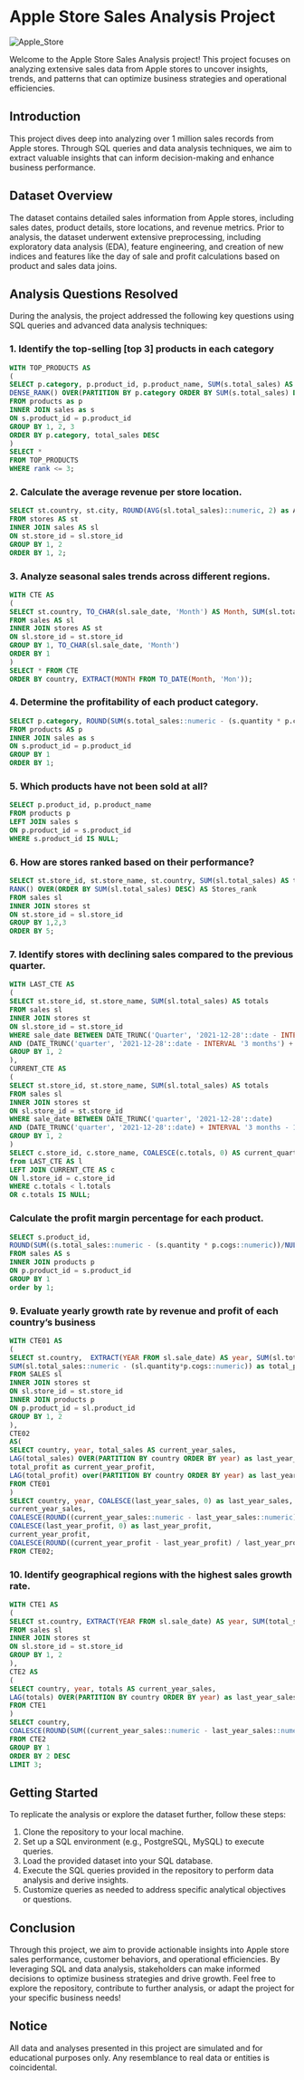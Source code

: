 # Apple Store Sales Analysis Project

 ![Apple_Store](https://github.com/user-attachments/assets/24709f01-cf43-4577-91db-67621764a053)

Welcome to the Apple Store Sales Analysis project! This project focuses on analyzing extensive
sales data from Apple stores to uncover insights, trends, and patterns that can optimize
business strategies and operational efficiencies.


## Introduction

This project dives deep into analyzing over 1 million sales records from Apple stores. Through
SQL queries and data analysis techniques, we aim to extract valuable insights that can inform
decision-making and enhance business performance.


## Dataset Overview

The dataset contains detailed sales information from Apple stores, including sales dates,
product details, store locations, and revenue metrics. Prior to analysis, the dataset underwent
extensive preprocessing, including exploratory data analysis (EDA), feature engineering, and
creation of new indices and features like the day of sale and profit calculations based on product
and sales data joins.


## Analysis Questions Resolved

During the analysis, the project addressed the following key questions using SQL queries and
advanced data analysis techniques:

### 1. Identify the top-selling [top 3] products in each category

```sql
WITH TOP_PRODUCTS AS
(
SELECT p.category, p.product_id, p.product_name, SUM(s.total_sales) AS total_sales,
DENSE_RANK() OVER(PARTITION BY p.category ORDER BY SUM(s.total_sales) DESC) AS rank
FROM products as p
INNER JOIN sales as s
ON s.product_id = p.product_id
GROUP BY 1, 2, 3
ORDER BY p.category, total_sales DESC
)
SELECT * 
FROM TOP_PRODUCTS
WHERE rank <= 3;
```


### 2. Calculate the average revenue per store location.

```sql
SELECT st.country, st.city, ROUND(AVG(sl.total_sales)::numeric, 2) as Avg_revenue
FROM stores AS st
INNER JOIN sales AS sl
ON st.store_id = sl.store_id
GROUP BY 1, 2
ORDER BY 1, 2;
```


### 3. Analyze seasonal sales trends across different regions.
```sql
WITH CTE AS
(
SELECT st.country, TO_CHAR(sl.sale_date, 'Month') AS Month, SUM(sl.total_sales) as total_sales
FROM sales AS sl
INNER JOIN stores AS st
ON sl.store_id = st.store_id
GROUP BY 1, TO_CHAR(sl.sale_date, 'Month')
ORDER BY 1
)
SELECT * FROM CTE
ORDER BY country, EXTRACT(MONTH FROM TO_DATE(Month, 'Mon'));
```


### 4. Determine the profitability of each product category.
```sql
SELECT p.category, ROUND(SUM(s.total_sales::numeric - (s.quantity * p.cogs::numeric)), 2) as Profitability
FROM products AS p
INNER JOIN sales as s
ON s.product_id = p.product_id
GROUP BY 1
ORDER BY 1;
```


### 5. Which products have not been sold at all?
```sql
SELECT p.product_id, p.product_name
FROM products p
LEFT JOIN sales s
ON p.product_id = s.product_id
WHERE s.product_id IS NULL;
```


### 6. How are stores ranked based on their performance?
```sql
SELECT st.store_id, st.store_name, st.country, SUM(sl.total_sales) AS total_sales, 
RANK() OVER(ORDER BY SUM(sl.total_sales) DESC) AS Stores_rank
FROM sales sl
INNER JOIN stores st
ON st.store_id = sl.store_id
GROUP BY 1,2,3
ORDER BY 5;
```


### 7. Identify stores with declining sales compared to the previous quarter.
```sql
WITH LAST_CTE AS
(
SELECT st.store_id, st.store_name, SUM(sl.total_sales) AS totals
FROM sales sl
INNER JOIN stores st
ON sl.store_id = st.store_id
WHERE sale_date BETWEEN DATE_TRUNC('Quarter', '2021-12-28'::date - INTERVAL '3 months')
AND (DATE_TRUNC('quarter', '2021-12-28'::date - INTERVAL '3 months') + INTERVAL '3 months - 1 day')
GROUP BY 1, 2
), 
CURRENT_CTE AS 
(
SELECT st.store_id, st.store_name, SUM(sl.total_sales) AS totals
FROM sales sl
INNER JOIN stores st
ON sl.store_id = st.store_id
WHERE sale_date BETWEEN DATE_TRUNC('quarter', '2021-12-28'::date)
AND (DATE_TRUNC('quarter', '2021-12-28'::date) + INTERVAL '3 months - 1 day')
GROUP BY 1, 2
)
SELECT c.store_id, c.store_name, COALESCE(c.totals, 0) AS current_quarter_sales, l.totals AS last_quarter_sales
from LAST_CTE AS l
LEFT JOIN CURRENT_CTE AS c
ON l.store_id = c.store_id
WHERE c.totals < l.totals
OR c.totals IS NULL;
```


### Calculate the profit margin percentage for each product.
```sql
SELECT s.product_id, 
ROUND(SUM((s.total_sales::numeric - (s.quantity * p.cogs::numeric))/NULLIF(s.total_sales::numeric, 0) * 100), 3) as profit_percentage
FROM sales AS s
INNER JOIN products p
ON p.product_id = s.product_id
GROUP BY 1
order by 1;
```


### 9. Evaluate yearly growth rate by revenue and profit of each country’s business
```sql
WITH CTE01 AS
(
SELECT st.country, 	EXTRACT(YEAR FROM sl.sale_date) AS year, SUM(sl.total_sales) as total_sales,
SUM(sl.total_sales::numeric - (sl.quantity*p.cogs::numeric)) as total_profit
FROM SALES sl
INNER JOIN stores st   
ON sl.store_id = st.store_id
INNER JOIN products p
ON p.product_id = sl.product_id
GROUP BY 1, 2
),
CTE02 
AS(
SELECT country, year, total_sales AS current_year_sales,
LAG(total_sales) OVER(PARTITION BY country ORDER BY year) as last_year_sales,
total_profit as current_year_profit,
LAG(total_profit) over(PARTITION BY country ORDER BY year) as last_year_profit
FROM CTE01
)
SELECT country, year, COALESCE(last_year_sales, 0) as last_year_sales, 
current_year_sales,
COALESCE(ROUND((current_year_sales::numeric - last_year_sales::numeric)/last_year_sales::numeric * 100, 3), 0) as sales_growth_ratio,
COALESCE(last_year_profit, 0) as last_year_profit,
current_year_profit, 
COALESCE(ROUND((current_year_profit - last_year_profit) / last_year_profit * 100, 3), 0) as profit_growth_ratio
FROM CTE02;
```

### 10. Identify geographical regions with the highest sales growth rate.
```sql
WITH CTE1 AS
(
SELECT st.country, EXTRACT(YEAR FROM sl.sale_date) AS year, SUM(total_sales) as totals
FROM sales sl
INNER JOIN stores st
ON sl.store_id = st.store_id
GROUP BY 1, 2
),
CTE2 AS
(
SELECT country, year, totals AS current_year_sales, 
LAG(totals) OVER(PARTITION BY country ORDER BY year) as last_year_sales
FROM CTE1
)
SELECT country, 
COALESCE(ROUND(SUM((current_year_sales::numeric - last_year_sales::numeric)/NULLIF(last_year_sales::numeric,0) * 100), 3), 0) AS Sales_growth_rate
FROM CTE2
GROUP BY 1
ORDER BY 2 DESC
LIMIT 3;
```



## Getting Started

To replicate the analysis or explore the dataset further, follow these steps:
1. Clone the repository to your local machine.
2. Set up a SQL environment (e.g., PostgreSQL, MySQL) to execute queries.
3. Load the provided dataset into your SQL database.
4. Execute the SQL queries provided in the repository to perform data analysis and derive
insights.
5. Customize queries as needed to address specific analytical objectives or questions.


## Conclusion

Through this project, we aim to provide actionable insights into Apple store sales performance,
customer behaviors, and operational efficiencies. By leveraging SQL and data analysis,
stakeholders can make informed decisions to optimize business strategies and drive growth.
Feel free to explore the repository, contribute to further analysis, or adapt the project for your
specific business needs!


## Notice

All data and analyses presented in this project are simulated and for educational purposes only.
Any resemblance to real data or entities is coincidental.
